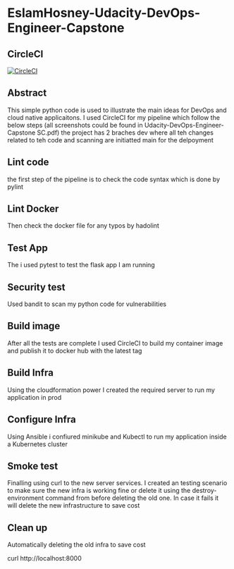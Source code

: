 # EslamHosney-Udacity-DevOps-Engineer-Capstone

## CircleCI
[![CircleCI](https://circleci.com/gh/EslamHosney/Udacity-DevOps-Engineer-Capstone/tree/main.svg?style=svg)](https://circleci.com/gh/EslamHosney/Udacity-DevOps-Engineer-Capstone/tree/main)

## Abstract
This simple python code is used to illustrate the main ideas for DevOps and cloud native applicaitons.
I used CircleCI for my pipeline which follow the below steps (all screenshots could be found in Udacity-DevOps-Engineer-Capstone SC.pdf)
the project has 2 braches 
dev
where all teh changes related to teh code and scanning are initiatted
main
for the delpoyment

## Lint code
the first step of the pipeline is to check the code syntax which is done by pylint

## Lint Docker
Then check the docker file for any typos by hadolint

## Test App
The i used pytest to test the flask app I am running

## Security test
Used bandit to scan my python code for vulnerabilities

## Build image
After all the tests are complete I used CircleCI to build my container image and publish it to docker hub with the latest tag

## Build Infra
Using the cloudformation power I created the required server to run my application in prod

## Configure Infra
Using Ansible i confiured minikube and Kubectl to run my application inside a Kubernetes cluster

## Smoke test
Finalling using curl to the new server services. 
I created an testing scenario to make sure the new infra is working fine or delete it using the destroy-environment command from before deleting the old one.
In case it fails it will delete the new infrastructure to save cost

## Clean up
Automatically deleting the old infra to save cost

curl http://localhost:8000